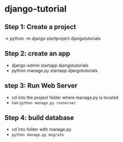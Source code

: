 # django-tutorial

## Step 1: Create a project
-> python -m django startproject djangotutorials
## Step 2: create an app
- django-admin startapp djangotutorials
- python manage.py startapp djangotutorials
## step 3: Run Web Server
- cd into the project folder where manage.py is located
- run `python manage.py runserver`
## Step 4: build database
- cd into folder with manage.py
- `python manage.py migrate`
